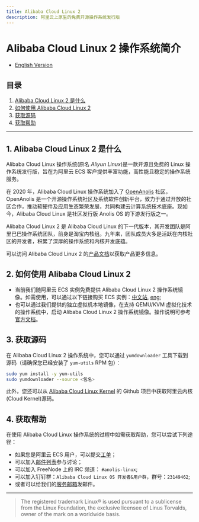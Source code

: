 ```yaml
---
title: Alibaba Cloud Linux 2
description: 阿里云上原生的免费开源操作系统发行版
---
```


Alibaba Cloud Linux 2 操作系统简介
=================================

+ [English Version](../os.md)

目录
----
1. [Alibaba Cloud Linux 2 是什么](#1-alibaba-cloud-linux-2-是什么)
2. [如何使用 Alibaba Cloud Linux 2](#2-如何使用-alibaba-cloud-linux-2)
3. [获取源码](#3-获取源码)
4. [获取帮助](#4-获取帮助)

-------------------------

## 1. Alibaba Cloud Linux 2 是什么

Alibaba Cloud Linux 操作系统(原名 _Aliyun Linux_)是一款开源且免费的 Linux 操作系统发行版，旨在为阿里云 ECS 客户提供丰富功能，高性能且稳定的操作系统服务。

在 2020 年，Alibaba Cloud Linux 操作系统加入了 [OpenAnolis](https://openanolis.org) 社区，OpenAnolis 是一个开源操作系统社区及系统软件创新平台，致力于通过开放的社区合作，推动软硬件及应用生态繁荣发展，共同构建云计算系统技术底座。现如今，Alibaba Cloud Linux 是社区发行版 Anolis OS 的下游发行版之一。

Alibaba Cloud Linux 2 是 Alibaba Cloud Linux 的下一代版本，其开发团队是阿里巴巴操作系统团队，前身是淘宝内核组。九年来，团队成员大多是活跃在内核社区的开发者，积累了深厚的操作系统和内核开发底蕴。

可以访问 Alibaba Cloud Linux 2 的[产品文档](https://help.aliyun.com/document_detail/111881.html)以获取产品更多信息。

## 2. 如何使用 Alibaba Cloud Linux 2

- 当前我们随阿里云 ECS 实例免费提供 Alibaba Cloud Linux 2 操作系统镜像。如需使用，可以通过以下链接购买 ECS 实例：[中文站](https://ecs-buy.aliyun.com/), [eng](https://ecs-buy-intl.aliyun.com/);
- 也可以通过我们提供的独立虚拟机本地镜像，在支持 QEMU/KVM 虚拟化技术的操作系统中，启动 Alibaba Cloud Linux 2 操作系统镜像。操作说明可参考[官方文档](https://help.aliyun.com/document_detail/155430.html)。

## 3. 获取源码

在 Alibaba Cloud Linux 2 操作系统中，您可以通过 `yumdownloader` 工具下载到源码（请确保您已经安装了 `yum-utils` RPM 包）：

```bash
sudo yum install -y yum-utils
sudo yumdownloader --source <包名>
```

此外，您还可以从 [Alibaba Cloud Linux Kernel](https://github.com/alibaba/cloud-kernel) 的 Github 项目中获取阿里云内核(Cloud Kernel)源码。

## 4. 获取帮助

在使用 Alibaba Cloud Linux 操作系统的过程中如需获取帮助，您可以尝试下列途径：

+ 如果您是阿里云 ECS 用户，可以提交[工单](https://selfservice.console.aliyun.com/ticket/createIndex)；
+ 可以加入[邮件列表](MAILLIST.md)参与讨论；
+ 可以加入 FreeNode 上的 IRC 频道： `#anolis-linux`;
+ 可以加入钉钉群：`Alibaba Cloud Linux OS 开发者&用户群`，群号：`23149462`;
+ 或者可以给我们的[服务邮箱](mailto:alinux@openanolis.org)发邮件。

--------------------------------

> The registered trademark Linux® is used pursuant to a sublicense from the Linux Foundation, the exclusive licensee of Linus Torvalds, owner of the mark on a world­wide basis.

